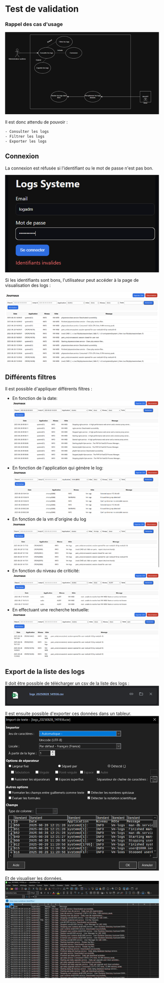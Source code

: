 # Test de validation
### Rappel des cas d'usage

![UseCase Diagram](Diagramme/diagramme%20usecase%20last%20version.png)

Il est donc attendu de pouvoir : 
```
- Consulter les logs
- Filtrer les logs
- Exporter les logs
```
## Connexion
La connexion est réfusée si l'identifiant ou le mot de passe n'est pas bon.

![Refus de connexion](img/connexionrefusee.png "Refus de connexion")

Si les identifiants sont bons, l'utilisateur peut accéder à la page de visualisation des logs :

![Accès page log](img/accespagelog.png "Accès à la page de logs")

## Différents filtres
Il est possible d'appliquer différents filtres :
- En fonction de la date:
![Filtre Date](img/filtredate.png "")
- En fonction de l'application qui génère le log:
![Filtre Application](img/filtreapp.png "")
- En fonction de la vm d'origine du log
![Filtre Hote](img/filtrevm.png "")
- En fonction du niveau de criticité:
![Filtre Niveau](img/filtreniveau.png "")
- En effectuant une recherche textuelle:
![Filtre Texte](img/filtretext.png "")

## Export de la liste des logs
Il doit être possible de télécharger un csv de la liste des logs : 
![Download CSV](img/downloadcsv.png "")

Il est ensuite possible d'exporter ces données dans un tableur.
![Export CSV](img/exportcsv.png "")

Et de visualiser les données.
![Classeur](img/classeur.png "")